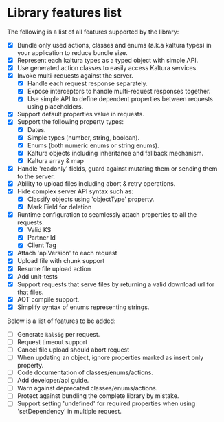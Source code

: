 # Library features list
The following is a list of all features supported by the library:

- [x] Bundle only used actions, classes and enums (a.k.a kaltura types) in your application to reduce bundle size.
- [x] Represent each kaltura types as a typed object with simple API.
- [x] Use generated action classes to easily access Kaltura services.
- [x] Invoke multi-requests against the server.
  - [x] Handle each request response separately.
  - [x] Expose interceptors to handle multi-request responses together.
  - [x] Use simple API to define dependent properties between requests using placeholders.
- [x] Support default properties value in requests.
- [x] Support the following property types:
   - [x] Dates.
   - [x] Simple types (number, string, boolean).
   - [x] Enums (both numeric enums or string enums).
   - [x] Kaltura objects including inheritance and fallback mechanism.
   - [x] Kaltura array & map
- [x] Handle 'readonly' fields, guard against mutating them or sending them to the server.
- [x] Ability to upload files including abort & retry operations.
- [x] Hide complex server API syntax such as:
   - [x] Classify objects using 'objectType' property.
   - [x] Mark Field for deletion
- [x] Runtime configuration to seamlessly attach properties to all the requests.
   - [x] Valid KS
   - [x] Partner Id
   - [x] Client Tag
- [x] Attach 'apiVersion' to each request
- [x] Upload file with chunk support
- [x] Resume file upload action
- [x] Add unit-tests
- [x] Support requests that serve files by returning a valid download url for that files.
- [x] AOT compile support.
- [x] Simplify syntax of enums representing strings.

 Below is a list of features to be added:
- [ ] Generate `kalsig` per request.
- [ ] Request timeout support
- [ ] Cancel file upload should abort request
- [ ] When updating an object, ignore properties marked as insert only property.
- [ ] Code documentation of classes/enums/actions.
- [ ] Add developer/api guide.
- [ ] Warn against deprecated classes/enums/actions.
- [ ] Protect against bundling the complete library by mistake.
- [ ] Support setting 'undefined' for required properties when using 'setDependency' in multiple request.

